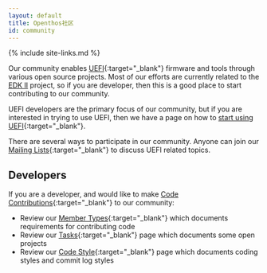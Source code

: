 ```yaml
---
layout: default
title: Openthos社区
id: community
---
```

{% include site-links.md %}

Our community enables [UEFI]({{wiki}}/UEFI){:target="_blank"} firmware and tools through various open source projects. Most of our efforts are currently related to the [EDK II]({{baseurl}}/edk2/) project, so if you are developer, then this is a good place to start contributing to our community.

UEFI developers are the primary focus of our community, but if you are interested in trying to use UEFI, then we have a page on how to [start using UEFI]({{wiki}}/Start-using-UEFI){:target="_blank"}.
	
There are several ways to participate in our community. Anyone can join our [Mailing Lists]({{wiki}}/Mailing-Lists){:target="_blank"} to discuss UEFI related topics.
	
## Developers
If you are a developer, and would like to make [Code Contributions]({{wiki}}/Code-Contributions){:target="_blank"} to our community:
* Review our [Member Types]({{wiki}}/Member-Types){:target="_blank"} which documents requirements for contributing code
* Review our [Tasks]({{wiki}}/Tasks){:target="_blank"} page which documents some open projects
* Review our [Code Style]({{wiki}}/Code-Style){:target="_blank"} page which documents coding styles and commit log styles
